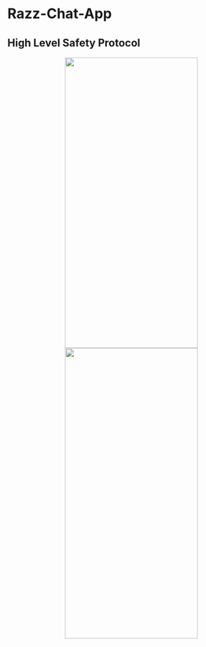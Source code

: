 # Razz-Chat-App
## High Level Safety Protocol
<div align="center" gap="3">
<img src="https://github.com/erhangocen/RAZZ-Chat-APP/blob/RAZZ/assets/loading.png?raw=true" width="270" height="590">

<img src="https://github.com/erhangocen/RAZZ-Chat-APP/blob/RAZZ/assets/razz-2.png?raw=true" width="270" height="590">
</div>
